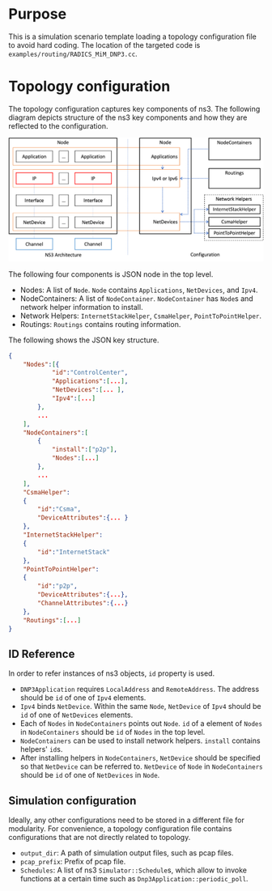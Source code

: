 # Purpose

This is a simulation scenario template loading a topology configuration file to avoid hard coding. The location of the targeted code is `examples/routing/RADICS_MiM_DNP3.cc`.

# Topology configuration

The topology configuration captures key components of ns3. The following diagram depicts structure of the ns3 key components and how they are reflected to the configuration. 

![Topology Configuration](topology_configuration.png)

The following four components is JSON node in the top level.
- Nodes: A list of `Node`. `Node` contains `Applications`, `NetDevices`, and `Ipv4`. 
- NodeContainers: A list of `NodeContainer`. `NodeContainer` has `Node`s and network helper information to install. 
- Network Helpers: `InternetStackHelper`, `CsmaHelper`, `PointToPointHelper`.
- Routings: `Routings` contains routing information.

The following shows the JSON key structure.
```json
{
    "Nodes":[{
            "id":"ControlCenter",
            "Applications":[...],
            "NetDevices":[... ],
            "Ipv4":[...]
        },
        ...
    ],
    "NodeContainers":[
        {
            "install":["p2p"],
            "Nodes":[...]
        },
        ...
    ],
    "CsmaHelper":
    {
        "id":"Csma",
        "DeviceAttributes":{... }
    },
    "InternetStackHelper":
    {
        "id":"InternetStack"
    },
    "PointToPointHelper":
    {
        "id":"p2p",
        "DeviceAttributes":{...},
        "ChannelAttributes":{...}
    },
    "Routings":[...]
}
```



## ID Reference

In order to refer instances of ns3 objects, `id` property is used. 
- `DNP3Application` requires `LocalAddress` and `RemoteAddress`. The address should be `id` of one of `Ipv4` elements.
- `Ipv4` binds `NetDevice`. Within the same `Node`, `NetDevice` of `Ipv4` should be `id` of one of `NetDevices` elements.
- Each of `Nodes` in `NodeContainers` points out `Node`. `id` of a element of `Nodes` in `NodeContainers` should be `id` of `Nodes` in the top level. 
- `NodeContainers` can be used to install network helpers. `install` contains helpers' `id`s.
- After installing helpers in `NodeContainers`, `NetDevice` should be specified so that `NetDevice` can be referred to. `NetDevice` of `Node` in `NodeContainers` should be `id` of one of `NetDevices` in `Node`.


## Simulation configuration

Ideally, any other configurations need to be stored in a different file for modularity. For convenience, a topology configuration file contains configurations that are not directly related to topology.
- `output_dir`: A path of simulation output files, such as pcap files.
- `pcap_prefix`: Prefix of pcap file.
- `Schedules`: A list of ns3 `Simulator::Schedule`s, which allow to invoke functions at a certain time such as `Dnp3Application::periodic_poll`.

